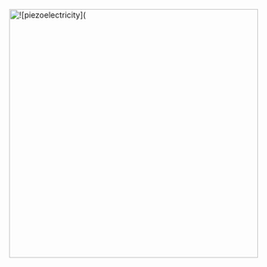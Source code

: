 <img src="https://github.com/user-attachments/assets/2800bff4-8ece-414f-b509-bc67605e8559" alt="![piezoelectricity](" width="450"/>

